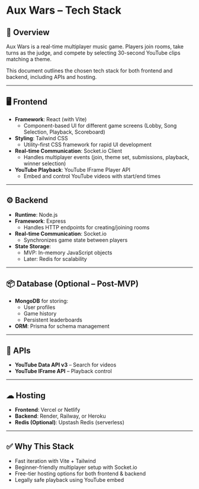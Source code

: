 # Aux Wars – Tech Stack

## 🎯 Overview
Aux Wars is a real-time multiplayer music game. Players join rooms, take turns as the judge, and compete by selecting 30-second YouTube clips matching a theme.

This document outlines the chosen tech stack for both frontend and backend, including APIs and hosting.

---

## 🖥 Frontend
- **Framework**: React (with Vite)
  - Component-based UI for different game screens (Lobby, Song Selection, Playback, Scoreboard)
- **Styling**: Tailwind CSS
  - Utility-first CSS framework for rapid UI development
- **Real-time Communication**: Socket.io Client
  - Handles multiplayer events (join, theme set, submissions, playback, winner selection)
- **YouTube Playback**: YouTube IFrame Player API
  - Embed and control YouTube videos with start/end times

---

## ⚙ Backend
- **Runtime**: Node.js
- **Framework**: Express
  - Handles HTTP endpoints for creating/joining rooms
- **Real-time Communication**: Socket.io
  - Synchronizes game state between players
- **State Storage**:
  - MVP: In-memory JavaScript objects
  - Later: Redis for scalability

---

## 📦 Database (Optional – Post-MVP)
- **MongoDB** for storing:
  - User profiles
  - Game history
  - Persistent leaderboards
- **ORM**: Prisma for schema management

---

## 🔌 APIs
- **YouTube Data API v3** – Search for videos
- **YouTube IFrame API** – Playback control

---

## ☁ Hosting
- **Frontend**: Vercel or Netlify
- **Backend**: Render, Railway, or Heroku
- **Redis (Optional)**: Upstash Redis (serverless)

---

## ✅ Why This Stack
- Fast iteration with Vite + Tailwind
- Beginner-friendly multiplayer setup with Socket.io
- Free-tier hosting options for both frontend & backend
- Legally safe playback using YouTube embed
